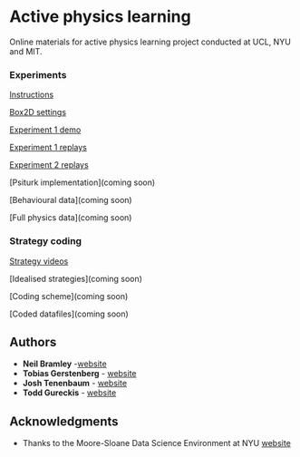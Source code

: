 # Active physics learning

Online materials for active physics learning project conducted at UCL, NYU and MIT.

### Experiments

[Instructions](https://neilrbramley.com/experiments/apl/instructions.html)

[Box2D settings](https://neilrbramley.com/experiments/apl/exp+settings.pdf)

[Experiment 1 demo](https://neilrbramley.com/experiments/apl/e1/demo.html)

[Experiment 1 replays](https://neilrbramley.com/experiments/apl/e1/replays.html)

[Experiment 2 replays](https://neilrbramley.com/experiments/apl/e1/replays.html)

[Psiturk implementation](coming soon)

[Behavioural data](coming soon)

[Full physics data](coming soon)

### Strategy coding

[Strategy videos](https://neilrbramley.com/experiments/apl/strategies.html)

[Idealised strategies](coming soon)

[Coding scheme](coming soon)

[Coded datafiles](coming soon)


## Authors

* **Neil Bramley** -[website](https://neilrbramley.com)
* **Tobias Gerstenberg** - [website](http://web.mit.edu/tger/www/)
* **Josh Tenenbaum** - [website](http://web.mit.edu/cocosci/josh.html)
* **Todd Gureckis** - [website](http://psych.nyu.edu/gureckis/)



## Acknowledgments

* Thanks to the Moore-Sloane Data Science Environment at NYU [website](https://cds.nyu.edu/mooresloan/)
